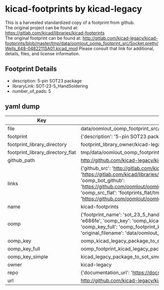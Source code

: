 # kicad-footprints by kicad-legacy  
This is a harvested standardized copy of a footprint from github.  
The original project can be found at:  
https://gitlab.com/kicad/libraries/kicad-footprints  
The original footprint can be found at:
http://gitlab.com/kicad-legacy/kicad-footprints/blob/master/tmp/data/oomlout_oomp_footprint_src/Socket.pretty/Wells_648-0482211SA01.kicad_mod
Please consult that link for additional, details, files, and license information.  
## Footprint Details
* description: 5-pin SOT23 package  
* libraryLink: SOT-23-5_HandSoldering  
* number_of_pads: 5  
## yaml dump  
| Key | Value |  
| --- | --- |  
| file | data/oomlout_oomp_footprint_src/kicad-footprints/Package_TO_SOT_SMD.pretty/SOT-23-5_HandSoldering.kicad_mod |  
| footprint | {'description': '5-pin SOT23 package', 'libraryLink': 'SOT-23-5_HandSoldering', 'number_of_pads': 5} |  
| footprint_library_directory | footprint_library_owner/kicad-legacy_kicad-footprints |  
| footprint_library_directory_flat | tmp/data/oomlout_oomp_footprint_src/footprints_flat/kicad_legacy_package_to_sot_smd_sot_23_5_handsoldering/working |  
| github_path | http://github.com/kicad-legacy/kicad-footprints/blob/master/tmp/data/oomlout_oomp_footprint_src/Package_TO_SOT_SMD.pretty/SOT-23-5_HandSoldering.kicad_mod |  
| links | {'github_src': 'http://gitlab.com/kicad-legacy/kicad-footprints/blob/master/tmp/data/oomlout_oomp_footprint_src/Socket.pretty/Wells_648-0482211SA01.kicad_mod', 'github_src_repo': 'https://gitlab.com/kicad/libraries/kicad-footprints', 'oomp_bot': 'tmp/data/oomlout_oomp_footprint_src/footprints/kicad_legacy_package_to_sot_smd_sot_23_5_handsoldering/working', 'oomp_bot_github': 'https://github.com/oomlout/oomlout_oomp_footprint_bot/tree/main/tmp/data/oomlout_oomp_footprint_src/footprints/kicad_legacy_package_to_sot_smd_sot_23_5_handsoldering/working', 'oomp_src_flat': 'footprints_flat/tmp/data/oomlout_oomp_footprint_src/footprints_flat/kicad_legacy_package_to_sot_smd_sot_23_5_handsoldering/working', 'oomp_src_flat_github': 'https://github.com/oomlout/oomlout_oomp_footprint_src/tree/main/tmp/data/oomlout_oomp_footprint_src/footprints_flat/kicad_legacy_package_to_sot_smd_sot_23_5_handsoldering/working'} |  
| name | kicad-footprints |  
| oomp | {'footprint_name': 'sot_23_5_handsoldering', 'library_name': 'package_to_sot_smd', 'md5': 'e686fe1474d32a8051789782f2d5ff5d', 'md5_10': 'e686fe1474', 'md5_5': 'e686f', 'md5_6': 'e686fe', 'oomp_key': 'oomp_kicad_legacy_package_to_sot_smd_sot_23_5_handsoldering', 'oomp_key_extra': 'oomp_footprint_kicad_legacy_package_to_sot_smd_sot_23_5_handsoldering', 'oomp_key_full': 'oomp_footprint_kicad_legacy_package_to_sot_smd_sot_23_5_handsoldering_e686fe', 'oomp_key_simple': 'kicad_legacy_package_to_sot_smd_sot_23_5_handsoldering', 'original_filename': 'data/oomlout_oomp_footprint_src/kicad-footprints/Package_TO_SOT_SMD.pretty/SOT-23-5_HandSoldering.kicad_mod', 'owner_name': 'kicad_legacy'} |  
| oomp_key | oomp_kicad_legacy_package_to_sot_smd_sot_23_5_handsoldering |  
| oomp_key_full | oomp_footprint_kicad_legacy_package_to_sot_smd_sot_23_5_handsoldering |  
| oomp_key_simple | kicad_legacy_package_to_sot_smd_sot_23_5_handsoldering |  
| owner | kicad-legacy |  
| repo | {'documentation_url': 'https://docs.github.com/rest/repos/repos#get-a-repository', 'message': 'Not Found'} |  
| url | http://github.com/kicad-legacy/kicad-footprints |  

